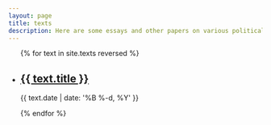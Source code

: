 ```yaml
---
layout: page
title: texts
description: Here are some essays and other papers on various political issues. Most of these were written during my studies in <a target="_blank" href="http://skytte.ut.ee/en">Tartu</a> and <a target="_blank" href="https://www.polver.uni-konstanz.de/en/">Konstanz</a>.
---
```


<ul class="post-list">
{% for text in site.texts reversed %}
    <li>
        <h2><a class="text-title" href="{{ text.url | prepend: site.baseurl }}">{{ text.title }}</a></h2>
        <p class="post-meta">{{ text.date | date: '%B %-d, %Y' }}</p>
      </li>
{% endfor %}
</ul>
